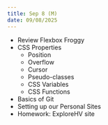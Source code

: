 ```yaml
---
title: Sep 8 (M)
date: 09/08/2025
---
```


- Review Flexbox Froggy
- CSS Properties
  - Position
  - Overflow
  - Cursor
  - Pseudo-classes
  - CSS Variables
  - CSS Functions
- Basics of Git
- Setting up our Personal Sites
- Homework: ExploreHV site
